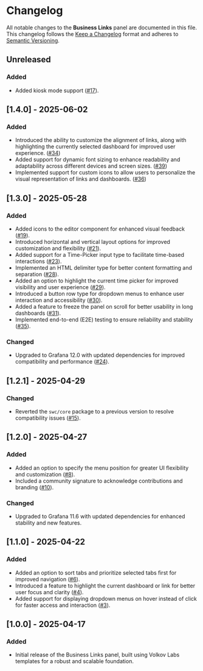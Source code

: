 # Changelog

All notable changes to the **Business Links** panel are documented in this file. This changelog follows the [Keep a Changelog](https://keepachangelog.com/en/1.0.0/) format and adheres to [Semantic Versioning](https://semver.org/spec/v2.0.0.html).

## Unreleased

### Added

- Added kiosk mode support ([#17](https://github.com/VolkovLabs/business-links/issues/17)).

## [1.4.0] - 2025-06-02

### Added

- Introduced the ability to customize the alignment of links, along with highlighting the currently selected dashboard for improved user experience. ([#34](https://github.com/VolkovLabs/business-links/issues/34))
- Added support for dynamic font sizing to enhance readability and adaptability across different devices and screen sizes. ([#39](https://github.com/VolkovLabs/business-links/pull/39))
- Implemented support for custom icons to allow users to personalize the visual representation of links and dashboards. ([#36](https://github.com/VolkovLabs/business-links/issues/36))

## [1.3.0] - 2025-05-28

### Added

- Added icons to the editor component for enhanced visual feedback ([#19](https://github.com/VolkovLabs/business-links/issues/19)).
- Introduced horizontal and vertical layout options for improved customization and flexibility ([#21](https://github.com/VolkovLabs/business-links/issues/21)).
- Added support for a Time-Picker input type to facilitate time-based interactions ([#23](https://github.com/VolkovLabs/business-links/issues/23)).
- Implemented an HTML delimiter type for better content formatting and separation ([#28](https://github.com/VolkovLabs/business-links/issues/28)).
- Added an option to highlight the current time picker for improved visibility and user experience ([#29](https://github.com/VolkovLabs/business-links/issues/29)).
- Introduced a button row type for dropdown menus to enhance user interaction and accessibility ([#30](https://github.com/VolkovLabs/business-links/issues/30)).
- Added a feature to freeze the panel on scroll for better usability in long dashboards ([#31](https://github.com/VolkovLabs/business-links/issues/31)).
- Implemented end-to-end (E2E) testing to ensure reliability and stability ([#35](https://github.com/VolkovLabs/business-links/issues/35)).

### Changed

- Upgraded to Grafana 12.0 with updated dependencies for improved compatibility and performance ([#24](https://github.com/VolkovLabs/business-links/issues/24)).

## [1.2.1] - 2025-04-29

### Changed

- Reverted the `swc/core` package to a previous version to resolve compatibility issues ([#15](https://github.com/VolkovLabs/business-links/issues/15)).

## [1.2.0] - 2025-04-27

### Added

- Added an option to specify the menu position for greater UI flexibility and customization ([#8](https://github.com/VolkovLabs/business-links/issues/8)).
- Included a community signature to acknowledge contributions and branding ([#10](https://github.com/VolkovLabs/business-links/issues/10)).

### Changed

- Upgraded to Grafana 11.6 with updated dependencies for enhanced stability and new features.

## [1.1.0] - 2025-04-22

### Added

- Added an option to sort tabs and prioritize selected tabs first for improved navigation ([#6](https://github.com/VolkovLabs/business-links/issues/6)).
- Introduced a feature to highlight the current dashboard or link for better user focus and clarity ([#4](https://github.com/VolkovLabs/business-links/issues/4)).
- Added support for displaying dropdown menus on hover instead of click for faster access and interaction ([#3](https://github.com/VolkovLabs/business-links/issues/3)).

## [1.0.0] - 2025-04-17

### Added

- Initial release of the Business Links panel, built using Volkov Labs templates for a robust and scalable foundation.
